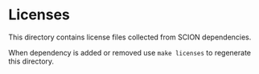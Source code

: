 # Licenses

This directory contains license files collected from SCION dependencies.

When dependency is added or removed use `make licenses` to regenerate this directory.
